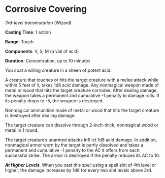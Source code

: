 # Corrosive Covering
*3rd-level transmutation* (Wizard)

**Casting Time**: 1 action

**Range**: Touch

**Components**: V, S, M (a vial of acid)

**Duration**: Concentration, up to 10 minutes

You coat a willing creature in a sheen of potent acid.

A creature that touches or hits the target creature with a melee attack while within 5 feet of it, takes 1d8 acid damage. Any nonmagical weapon made of metal or wood that hits the target creature corrodes. After dealing damage, the weapon takes a permanent and cumulative -1 penalty to damage rolls. If its penalty drops to -5, the weapon is destroyed.

Nonmagical ammunition made of metal or wood that hits the target creature is destroyed after dealing damage.

The target creature can dissolve through 2-inch-thick, nonmagical wood or metal in 1 round.

The target creature’s unarmed attacks infl ict 1d8 acid damage. In addition, nonmagical armor worn by the target is partly dissolved and takes a permanent and cumulative -1 penalty to the AC it offers from each successful strike. The armor is destroyed if the penalty reduces its AC to 10.

***At Higher Levels***. When you cast this spell using a spell slot of 4th level or higher, the damage increases by 1d8 for every two slot levels above 3rd.
